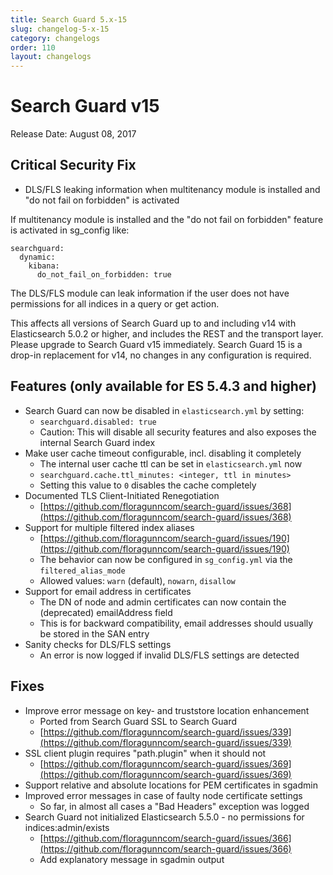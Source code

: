 ```yaml
---
title: Search Guard 5.x-15
slug: changelog-5-x-15
category: changelogs
order: 110
layout: changelogs
---
```

<!---
Copryight 2017 floragunn GmbH
-->

# Search Guard v15

Release Date: August 08, 2017

## Critical Security Fix

* DLS/FLS leaking information when multitenancy module is installed and "do not fail on forbidden" is activated

If multitenancy module is installed and the "do not fail on forbidden" feature is activated in sg_config like:

```
searchguard:
  dynamic:
    kibana:
      do_not_fail_on_forbidden: true
```

The DLS/FLS module can leak information if the user does not have permissions for all indices in a query or get action.

This affects all versions of Search Guard up to and including v14 with Elasticsearch 5.0.2 or higher, and includes the REST and the transport layer. 
Please upgrade to Search Guard v15 immediately. 
Search Guard 15 is a drop-in replacement for v14, no changes in any configuration is required.

## Features (only available for ES 5.4.3 and higher)
* Search Guard can now be disabled in `elasticsearch.yml` by setting:
  * `searchguard.disabled: true`
  * Caution: This will disable all security features and also exposes the internal Search Guard index
* Make user cache timeout configurable, incl. disabling it completely
  * The internal user cache ttl can be set in `elasticsearch.yml` now
  * `searchguard.cache.ttl_minutes: <integer, ttl in minutes>`
  * Setting this value to `0` disables the cache completely
* Documented TLS Client-Initiated Renegotiation
  * [https://github.com/floragunncom/search-guard/issues/368](https://github.com/floragunncom/search-guard/issues/368)
* Support for multiple filtered index aliases 
  * [https://github.com/floragunncom/search-guard/issues/190](https://github.com/floragunncom/search-guard/issues/190)
  * The behavior can now be configured in `sg_config.yml` via the `filtered_alias_mode`
  * Allowed values: `warn` (default), `nowarn`, `disallow`
* Support for email address in certificates
  * The DN of node and admin certificates can now contain the (deprecated) emailAddress field
  * This is for backward compatibility, email addresses should usually be stored in the SAN entry
* Sanity checks for DLS/FLS settings
  * An error is now logged if invalid DLS/FLS settings are detected 


## Fixes
* Improve error message on key- and truststore location enhancement
  * Ported from Search Guard SSL to Search Guard
  * [https://github.com/floragunncom/search-guard/issues/339](https://github.com/floragunncom/search-guard/issues/339)  
* SSL client plugin requires "path.plugin" when it should not   
  * [https://github.com/floragunncom/search-guard/issues/369](https://github.com/floragunncom/search-guard/issues/369)
* Support relative and absolute locations for PEM certificates in sgadmin
* Improved error messages in case of faulty node certificate settings
  * So far, in almost all cases a "Bad Headers" exception was logged 
* Search Guard not initialized Elasticsearch 5.5.0 - no permissions for indices:admin/exists
  * [https://github.com/floragunncom/search-guard/issues/366](https://github.com/floragunncom/search-guard/issues/366)
  * Add explanatory message in sgadmin output